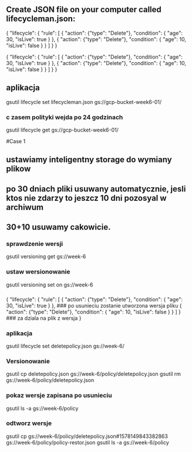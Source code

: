## Create JSON file on your computer called lifecycleman.json:

{
"lifecycle": {
    "rule": [
    {
    "action": {"type": "Delete"},
    "condition": {
      "age": 30,
      "isLive": true
    }
    },
    {
    "action": {"type": "Delete"},
    "condition": {
      "age": 10,
      "isLive": false
    }
    }
    ]
    }
}   

{
"lifecycle": {
    "rule": [
    {
    "action": {"type": "Delete"},
    "condition": {
      "age": 30,
      "isLive": true
    }
    },
    {
    "action": {"type": "Delete"},
    "condition": {
      "age": 10,
      "isLive": false
    }
    }
    ]
    }
}   

## aplikacja 

gsutil lifecycle set lifecycleman.json gs://gcp-bucket-week6-01/ 
### c zasem polityki wejda po 24 godzinach
gsutil lifecycle get gs://gcp-bucket-week6-01/


#Case 1
## ustawiamy inteligentny storage do wymiany plikow
## po 30 dniach pliki usuwany automatycznie, jesli ktos nie zdarzy to jeszcz 10 dni pozosyal w archiwum
## 30+10 usuwamy cakowicie.


### sprawdzenie wersji
gsutil versioning get gs://week-6


### ustaw wersionowanie
gsutil versioning set on  gs://week-6

### 
{
"lifecycle": {
    "rule": [
    {
    "action": {"type": "Delete"},
    "condition": {
      "age": 30,
      "isLive": true
    }
    },
    ### po usunieciu zostanie utworzona wersja pliku
    {
    "action": {"type": "Delete"},
    "condition": {
      "age": 10,
      "isLive": false
    }
    }
    ]
    }
    ### za dziala na plik z wersja
}   

### aplikacja
gsutil lifecycle set deletepolicy.json gs://week-6/

### Versionowanie

gsutil cp deletepolicy.json gs://week-6/policy/deletepolicy.json
gsutil rm  gs://week-6/policy/deletepolicy.json

### pokaz wersje zapisana po usunieciu

gsutil ls -a gs://week-6/policy

### odtworz wersje
gsutil cp gs://week-6/policy/deletepolicy.json#1578149843382863 gs://week-6/policy/policy-restor.json
gsutil ls -a gs://week-6/policy









